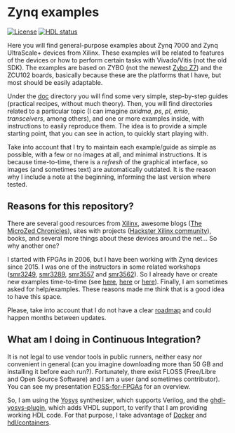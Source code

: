 # Zynq examples

[![License](https://img.shields.io/github/license/rodrigomelo9/zynq-examples.svg?longCache=true)](https://github.com/rodrigomelo9/zynq-examples/blob/main/LICENSE)
[![HDL status](https://img.shields.io/github/workflow/status/rodrigomelo9/zynq-examples/hdl?longCache=true&label=hdl)](https://github.com/rodrigomelo9/zynq-examples/actions/workflows/hdl.yml)

Here you will find general-purpose examples about Zynq 7000 and Zynq UltraScale+ devices from Xilinx.
These examples will be related to features of the devices or how to perform certain tasks with Vivado/Vitis (not the old SDK).
The examples are based on ZYBO (not the newest [Zybo Z7](https://digilent.com/reference/programmable-logic/zybo-z7/migration-guide)) and the ZCU102 boards, basically because these are the platforms that I have, but most should be easily adaptable.

Under the [doc](doc) directory you will find some very simple, step-by-step guides (practical recipes, without much theory).
Then, you will find directories related to a particular topic (I can imagine *axidma*, *ps*, *pl*, *emio*, *transceivers*, among others), and one or more examples inside, with instructions to easily reproduce them.
The idea is to provide a simple starting point, that you can see in action, to quickly start playing with.

Take into account that I try to maintain each example/guide as simple as possible, with a few or no images at all, and minimal instructions.
It is because time-to-time, there is a *refresh* of the graphical interface, so images (and sometimes text) are automatically outdated.
It is the reason why I include a note at the beginning, informing the last version where tested.

## Reasons for this repository?

There are several good resources from [Xilinx](https://www.xilinx.com/search/site-keyword-search.html#q=zynq), awesome blogs ([The MicroZed Chronicles](http://www.microzedchronicles.com)),
sites with projects ([Hackster Xilinx community](https://www.hackster.io/xilinx/projects)), books, and several more things about these devices around the net... So why another one?

I started with FPGAs in 2006, but I have been working with Zynq devices since 2015.
I was one of the instructors in some related workshops ([smr3249](https://indico.ictp.it/event/8342), [smr3289](http://indico.ictp.it/event/8680), [smr3557](http://indico.ictp.it/event/9644) and [smr3562](http://indico.ictp.it/event/9443)).
So I already have or create new examples time-to-time (see [here](https://github.com/INTI-CMNB-FPGA/fpga_examples), [here](https://github.com/rodrigomelo9/zynq-pl-ps) or [here](https://gitlab.com/rodrigomelo9/core-comblock)).
Finally, I am sometimes asked for help/examples.
These reasons made me think that is a good idea to have this space.

Please, take into account that I do not have a clear [roadmap](https://github.com/rodrigomelo9/zynq-examples/issues/5) and could happen months between updates.

## What am I doing in Continuous Integration?

It is not legal to use vendor tools in public runners, neither easy nor convenient in general (can you imagine downloading more than 50 GB and installing it before each run?).
Fortunately, there exist FLOSS (Free/Libre and Open Source Software) and I am a user (and sometimes contributor).
You can see my presentation [FOSS-for-FPGAs](https://rodrigomelo9.github.io/FOSS-for-FPGAs) for an overview.

So, I am using the [Yosys](https://github.com/YosysHQ/yosys) synthesizer, which supports Verilog, and the [ghdl-yosys-plugin](https://github.com/ghdl/ghdl-yosys-plugin), which adds VHDL support, to verify that I am providing working HDL code.
For that purpose, I take advantage of [Docker](https://en.wikipedia.org/wiki/Docker_(software)) and [hdl/containers](https://github.com/hdl/containers).
